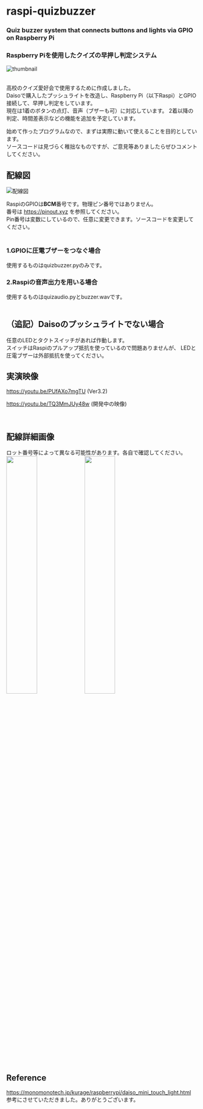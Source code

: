 # raspi-quizbuzzer
### Quiz buzzer system that connects buttons and lights via GPIO on Raspberry Pi
### Raspberry Piを使用したクイズの早押し判定システム

![thumbnail](https://user-images.githubusercontent.com/64695370/139584908-6504e118-bb41-4e1f-a3c2-b712f4c16393.jpg)

<br>
高校のクイズ愛好会で使用するために作成しました。
<br>
Daisoで購入したプッシュライトを改造し、Raspberry Pi（以下Raspi）とGPIO接続して、早押し判定をしています。
<br>
現在は1着のボタンの点灯、音声（ブザーも可）に対応しています。  
2着以降の判定、時間差表示などの機能を追加を予定しています。

始めて作ったプログラムなので、まずは実際に動いて使えることを目的としています。  
ソースコードは見づらく稚拙なものですが、ご意見等ありましたらぜひコメントしてください。
<br>
## 配線図
![配線図](https://user-images.githubusercontent.com/64695370/139097194-b6ae511f-5cca-427c-8792-9ea4e0dd86b2.png)
<br>

RaspiのGPIOは**BCM**番号です。物理ピン番号ではありません。
<br>
番号は https://pinout.xyz を参照してください。
<br>
Pin番号は変数にしているので、任意に変更できます。ソースコードを変更してください。
<br><br>

### 1.GPIOに圧電ブザーをつなぐ場合
使用するものはquizbuzzer.pyのみです。
<br>

### 2.Raspiの音声出力を用いる場合
使用するものはquizaudio.pyとbuzzer.wavです。
<br><br>

## （追記）Daisoのプッシュライトでない場合
任意のLEDとタクトスイッチがあれば作動します。
<br>
スイッチはRaspiのプルアップ抵抗を使っているので問題ありませんが、
LEDと圧電ブザーは外部抵抗を使ってください。
<br>

## 実演映像

https://youtu.be/PUfAXo7mgTU (Ver3.2)

https://youtu.be/TQ3MmJUy48w (開発中の映像)

<br>

## 配線詳細画像
ロット番号等によって異なる可能性があります。各自で確認してください。
<br>
<img src="https://user-images.githubusercontent.com/64695370/139585062-acd948d8-91d7-4f61-8868-475a2777949b.jpg" width=40%> <img src="https://user-images.githubusercontent.com/64695370/139585100-58ad5915-54ae-4342-b45b-90a983eb0b52.jpg" width=40%>

<br>

## Reference
https://monomonotech.jp/kurage/raspberrypi/daiso_mini_touch_light.html  
参考にさせていただきました。ありがとうございます。